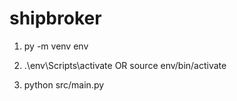 # shipbroker

1. py -m venv env

2. .\env\Scripts\activate OR source env/bin/activate

3. python src/main.py
